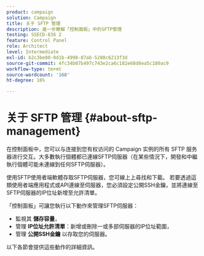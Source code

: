 ```yaml
---
product: campaign
solution: Campaign
title: 关于 SFTP 管理
description: 進一步瞭解「控制面板」中的SFTP管理
testing: SSECD-836 2
feature: Control Panel
role: Architect
level: Intermediate
exl-id: b2c3be80-0d1b-4998-87ab-5280c6213f3d
source-git-commit: 4fc34b07b497c743e2ca6c182e68d6ea5c180ac9
workflow-type: tm+mt
source-wordcount: '168'
ht-degree: 16%

---
```


# 关于 SFTP 管理 {#about-sftp-management}

在控制面板中，您可以与连接到您有权访问的 Campaign 实例的所有 SFTP 服务器进行交互。大多數執行個體都已連線SFTP伺服器（在某些情況下，開發和中繼執行個體可能未連線到任何SFTP伺服器）。

使用SFTP使用者端軟體存取SFTP伺服器，您可線上上尋找和下載。 若要透過這類使用者端應用程式或API連線至伺服器，您必須設定公開SSH金鑰，並將連線至SFTP伺服器的IP位址新增至允許清單。

「控制面板」可讓您執行以下動作來管理SFTP伺服器：

* 監視其 **儲存容量**，
* 管理 **IP位址允許清單**：新增或刪除一或多部伺服器的IP位址範圍，
* 管理 **公開SSH金鑰** 以存取您的伺服器。

以下各節會提供這些動作的詳細資訊。

